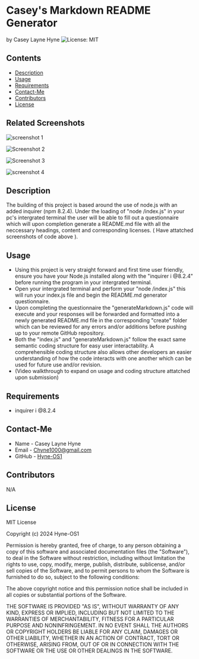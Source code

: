 # Casey's Markdown README Generator
by Casey Layne Hyne
![License: MIT](https://img.shields.io/badge/License-MIT-yellowgreen.svg)

## Contents
* [Description](#description)
* [Usage](#usage)
* [Requirements](#requirements)
* [Contact-Me](#contact-me)
* [Contributors](#contributors)
* [License](#license)

## Related Screenshots 
![screenshot 1](https://github.com/Hyne-OS1/ReadMe-File-Generator/assets/146906218/aa4dc933-b249-46aa-99db-ac9e593ce120)

![Screenshot 2](https://github.com/Hyne-OS1/ReadMe-File-Generator/assets/146906218/84940a4f-3926-4659-9edd-2d5950c77cb5)

![Screenshot 3](https://github.com/Hyne-OS1/ReadMe-File-Generator/assets/146906218/35dd2f57-bbff-4429-b6a4-95251a1f0e40)

![screenshot 4](https://github.com/Hyne-OS1/ReadMe-File-Generator/assets/146906218/467357e2-c4a8-4c4f-b1d7-ca99c2fbb521)

## Description
The building of this project is based around the use of node.js with an added inquirer (npm 8.2.4). Under the loading of "node /index.js" in your pc's intergrated terminal the user will be able to fill out a questionnaire which will upon completion
generate a README.md file with all the neccessary headings, content and corresponding licenses. ( Have attatched screenshots of code above ).

## Usage
* Using this project is very straight forward and first time user friendly, ensure you have your Node.js installed along with the "inquirer i @8.2.4" before running the program in your intergrated terminal.
* Open your intergrated terminal and perform your "node /index.js" this will run your index.js file and begin the README.md generator questionnaire.
* Upon completing the questionnaire the "generateMarkdown.js" code will execute and your responses will be forwarded and formatted into a newly generated README.md file in the corresponding "create" folder which can be reviewed for any errors and/or additions before pushing up to your remote GitHub repository.
* Both the "index.js" and "generateMarkdown.js" follow the exact same semantic coding structure for easy user interactability. A comprehensible coding structure also allows other developers an easier understanding of how the code interacts with one another which can be used for future use and/or revision.
* (Video walkthrough to expand on usage and coding structure attatched upon submission)

## Requirements
* inquirer i @8.2.4

## Contact-Me
* Name - Casey Layne Hyne
* Email - Chyne1000@gmail.com
* GitHub - [Hyne-OS1](https://github.com/Hyne-OS1/)

## Contributors
N/A

## License 

MIT License

Copyright (c) 2024 Hyne-OS1

Permission is hereby granted, free of charge, to any person obtaining a copy
of this software and associated documentation files (the "Software"), to deal
in the Software without restriction, including without limitation the rights
to use, copy, modify, merge, publish, distribute, sublicense, and/or sell
copies of the Software, and to permit persons to whom the Software is
furnished to do so, subject to the following conditions:

The above copyright notice and this permission notice shall be included in all
copies or substantial portions of the Software.

THE SOFTWARE IS PROVIDED "AS IS", WITHOUT WARRANTY OF ANY KIND, EXPRESS OR
IMPLIED, INCLUDING BUT NOT LIMITED TO THE WARRANTIES OF MERCHANTABILITY,
FITNESS FOR A PARTICULAR PURPOSE AND NONINFRINGEMENT. IN NO EVENT SHALL THE
AUTHORS OR COPYRIGHT HOLDERS BE LIABLE FOR ANY CLAIM, DAMAGES OR OTHER
LIABILITY, WHETHER IN AN ACTION OF CONTRACT, TORT OR OTHERWISE, ARISING FROM,
OUT OF OR IN CONNECTION WITH THE SOFTWARE OR THE USE OR OTHER DEALINGS IN THE
SOFTWARE.
